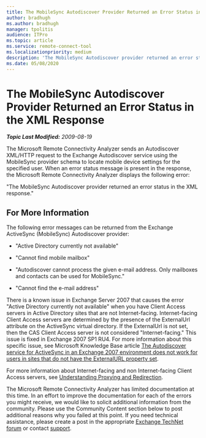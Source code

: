 ```yaml
---
title: The MobileSync Autodiscover Provider Returned an Error Status in the XML Response
author: bradhugh
ms.author: bradhugh
manager: tpolitis
audience: ITPro 
ms.topic: article 
ms.service: remote-connect-tool
ms.localizationpriority: medium
description: 'The MobileSync Autodiscover provider returned an error status in the XML response'
ms.date: 05/08/2020
---
```


# The MobileSync Autodiscover Provider Returned an Error Status in the XML Response


_**Topic Last Modified:** 2009-08-19_

The Microsoft Remote Connectivity Analyzer sends an Autodiscover XML/HTTP request to the Exchange Autodiscover service using the MobileSync provider schema to locate mobile device settings for the specified user. When an error status message is present in the response, the Microsoft Remote Connectivity Analyzer displays the following error:

"The MobileSync Autodiscover provider returned an error status in the XML response."

## For More Information

The following error messages can be returned from the Exchange ActiveSync (MobileSync) Autodiscover provider:

  - "Active Directory currently not available"

  - "Cannot find mobile mailbox"

  - "Autodiscover cannot process the given e-mail address. Only mailboxes and contacts can be used for MobileSync."

  - "Cannot find the e-mail address"

There is a known issue in Exchange Server 2007 that causes the error "Active Directory currently not available" when you have Client Access servers in Active Directory sites that are not Internet-facing. Internet-facing Client Access servers are determined by the presence of the ExternalUrl attribute on the ActiveSync virtual directory. If the ExternalUrl is not set, then the CAS Client Access server is not considered "Internet-facing." This issue is fixed in Exchange 2007 SP1 RU4. For more information about this specific issue, see Microsoft Knowledge Base article [The Autodiscover service for ActiveSync in an Exchange 2007 environment does not work for users in sites that do not have the ExternalURL property set](https://go.microsoft.com/fwlink/?linkid=3052%26kbid=952152).

For more information about Internet-facing and non Internet-facing Client Access servers, see [Understanding Proxying and Redirection](https://go.microsoft.com/fwlink/?linkid=105411).

The Microsoft Remote Connectivity Analyzer has limited documentation at this time. In an effort to improve the documentation for each of the errors you might receive, we would like to solicit additional information from the community. Please use the Community Content section below to post additional reasons why you failed at this point. If you need technical assistance, please create a post in the appropriate [Exchange TechNet forum](https://go.microsoft.com/fwlink/?linkid=73420) or contact [support](https://go.microsoft.com/fwlink/?linkid=8158).
